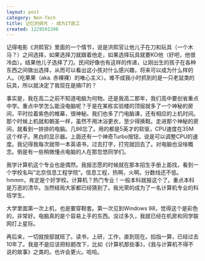 ```yaml
---
layout: post
category: Non-Tech
title: 记忆的碎片 - 成为IT民工
created: 1229591390
---
```

记得电影《洪熙官》里面的一个情节，说是洪熙官让他儿子在刀和玩具（一个木马？）之间选择，如果选择刀就跟着他走，如果选择玩具就要KO他（好吧，他很冷血）。结果他儿子选择了刀。民间好像也有这样的传递，让刚出生的孩子在各种东西之间做出选择，从而可以看出这小孩对什么感兴趣，将来可以成为什么样的人。（吃果果（aka. 赤裸裸）的唯心主义）。难不成我小时抓到的是一只老鼠类的玩具，所以就决定了我现在是搞IT的？



事实是，我在高二之前不知道电脑为何物。还是我高二那年，我们高中要创省重点中学。重点中学怎么能没电脑呢？于是在某栋实验楼的顶层就多了一个神秘的房间，平时拉着紫色的帷幕，很神秘。我们也多了门电脑课，还有相应的上机时间。那个时候上机就和朝圣一样，虽然不用沐浴更衣，至少得换鞋。走进那个神秘的房间，就看到一排排的电脑。几86忘了。用的都是5英才的软驱，CPU速度在35M这个样子。黑白的显示器。上面还有一个神奇Turbo按钮，说是可以调整CPU的速度。我记得我每次就带一本英语书，过去打字，打完就回去了。对电脑也没啥概念。倒是有一些稍微懂点电脑的人在那忽悠同学们。



我学计算机这个专业也是偶然。我报志愿的时候就在那本招生手册上面找，看到一个学校名叫“北京信息工程学院”。信息工程，热啊，火啊。分数线还不低。hmmm，肯定是个好学校。计算机？热门专业！一般本科就报这个了。重点本科是万恶的清华。当然结局大家都已经猜到了。我光荣的成为了一名计算机专业的科班学生。



大学里面第一次上机，也是要穿鞋套。第一次见到Windows 98，觉得这个是彩色的，非常好。电脑真的是个容易上手的东西。没过多久，我就已经在机房和同学联网打上星际。



再后来，一切就按部就班了。读书，上研，工作，直到现在。掐指一算，已经过去10年了。我是不是应该把标题改下，比如《计算机那些事》，《我与计算机不得不说的故事》之类的。也许会更火。哈哈。



